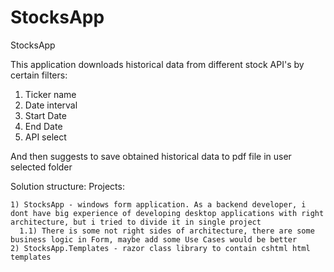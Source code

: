 # StocksApp
StocksApp

This application downloads historical data from different stock API's by certain filters:
1) Ticker name
2) Date interval
3) Start Date
4) End Date
5) API select

And then suggests to save obtained historical data to pdf file in user selected folder

Solution structure:
  Projects:
    
    1) StocksApp - windows form application. As a backend developer, i dont have big experience of developing desktop applications with right architecture, but i tried to divide it in single project
      1.1) There is some not right sides of architecture, there are some business logic in Form, maybe add some Use Cases would be better
    2) StocksApp.Templates - razor class library to contain cshtml html templates
